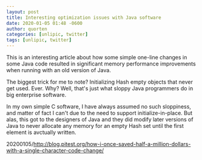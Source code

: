 ```yaml
---
layout: post
title: Interesting optimization issues with Java software
date: 2020-01-05 01:48 -0600
author: quorten
categories: [unlipic, twitter]
tags: [unlipic, twitter]
---
```


This is an interesting article about how some simple one-line changes
in some Java code resulted in significant memory performance
improvements when running with an old version of Java.

The biggest trick for me to note?  Initializing Hash empty objects
that never get used.  Ever.  Why?  Well, that's just what sloppy Java
programmers do in big enterprise software.

In my own simple C software, I have always assumed no such sloppiness,
and matter of fact I can't due to the need to support
initialize-in-place.  But alas, this got to the designers of Java and
they did modify later versions of Java to never allocate any memory
for an empty Hash set until the first element is avctually written.

20200105/http://blog.pitest.org/how-i-once-saved-half-a-million-dollars-with-a-single-character-code-change/
